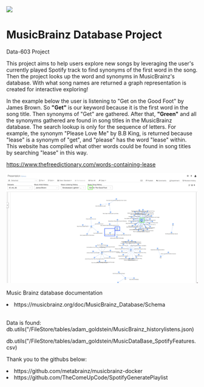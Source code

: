 <img src="Images/UMBC_Graduate_School.jpg" width="150"> 

# MusicBrainz Database Project
Data-603 Project

This project aims to help users explore new songs by leveraging the user's currently played Spotify track to find synonyms of the first word in the song. Then the project looks up the word and synonyms in MusicBrainz's database.  With what song names are returned a graph representation is created for interactive exploring!

In the example below the user is listening to "Get on the Good Foot" by James Brown.  So **"Get"** is our keyword because it is the first word in the song title.  Then synonyms of "Get" are gathered.  After that, **"Green"** and all the synonyms gathered are found in song titles in the MusicBrainz database.  The search lookup is only for the sequence of letters. For example, the synonym "Please Love Me" by B.B King, is returned because "lease" is a synonym of "get", and "please" has the word "lease" within.  This website has compiled what other words could be found in song titles by searching "lease" in this way. 

https://www.thefreedictionary.com/words-containing-lease

<img src="Images/Spotify_Explore Music_SongNames.png">

Music Brainz database documentation
<li> https://musicbrainz.org/doc/MusicBrainz_Database/Schema</li>
<br>

Data is found:
db.utils("/FileStore/tables/adam_goldstein/MusicBrainz_historylistens.json)

db.utils("/FileStore/tables/adam_goldstein/MusicDataBase_SpotifyFeatures.csv)

Thank you to the githubs below:
<li>https://github.com/metabrainz/musicbrainz-docker</li>

<li>https://github.com/TheComeUpCode/SpotifyGeneratePlaylist</li>





